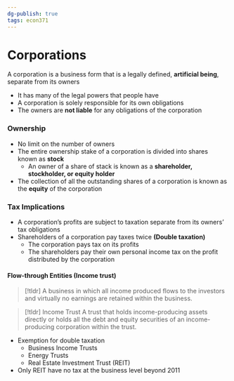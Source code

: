 ```yaml
---
dg-publish: true
tags: econ371
---
```

# Corporations
A corporation is a business form that is a legally defined, **artificial being**, separate from its owners
* It has many of the legal powers that people have
* A corporation is solely responsible for its own obligations
* The owners are **not liable** for any obligations of the corporation
### Ownership
* No limit on the number of owners
* The entire ownership stake of a corporation is divided into shares known as **stock**
	* An owner of a share of stack is known as a **shareholder, stockholder, or equity holder**
* The collection of all the outstanding shares of a corporation is known as the **equity** of the corporation
### Tax Implications
* A corporation’s profits are subject to taxation separate from its owners’ tax obligations
* Shareholders of a corporation pay taxes twice **(Double taxation)**
	* The corporation pays tax on its profits
	* The shareholders pay their own personal income tax on the profit distributed by the corporation
#### Flow-through Entities (Income trust)
> [!tldr] A business in which all income produced flows to the investors and virtually no earnings are retained within the business.

> [!tldr] Income Trust
> A trust that holds income-producing assets directly or holds all the debt and equity securities of an income-producing corporation within the trust.
* Exemption for double taxation
	* Business Income Trusts
	* Energy Trusts
	* Real Estate Investment Trust (REIT)
* Only REIT have no tax at the business level beyond 2011